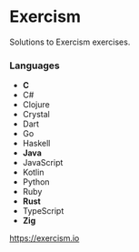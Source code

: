 # Exercism

Solutions to Exercism exercises.

### Languages

 - **C**
 - C#
 - Clojure
 - Crystal
 - Dart
 - Go
 - Haskell
 - **Java**
 - JavaScript
 - Kotlin
 - Python
 - Ruby
 - **Rust**
 - TypeScript
 - **Zig**


<https://exercism.io>
